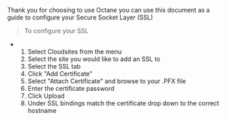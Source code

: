  Thank you for choosing to use Octane you can use this document as a guide to configure your Secure Socket Layer (SSL)
 > To configure your SSL
+
  1. Select Cloudsites from the menu
  2. Select the site you would like to add an SSL to
  3. Select the SSL tab
  4. Click "Add Certificate"
  5. Select "Attach Certificate" and browse to your .PFX file
  6. Enter the certificate password
  7. Click Upload
  8. Under SSL bindings match the certificate drop down to the correct hostname